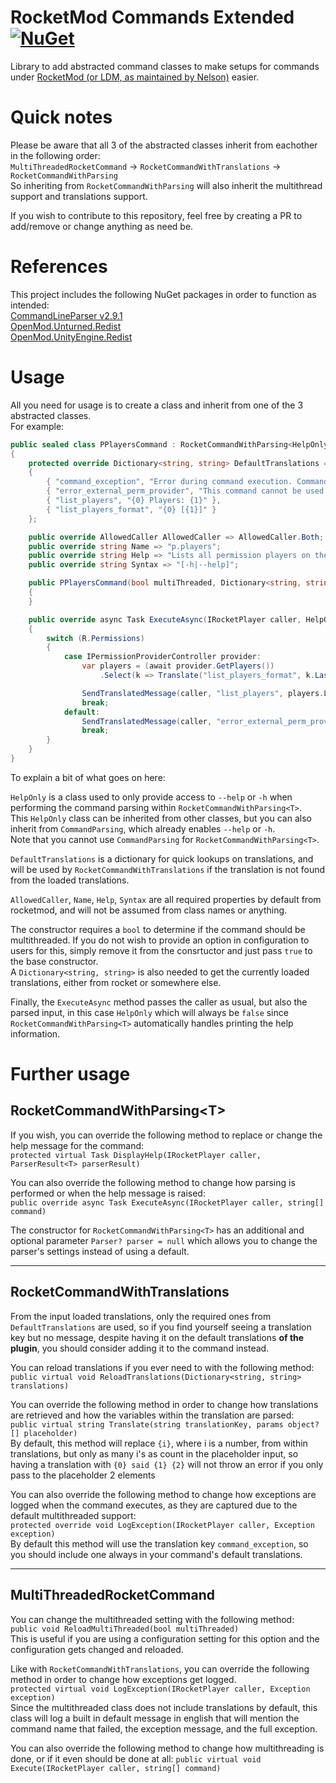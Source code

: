 # RocketMod Commands Extended [![NuGet](https://img.shields.io/nuget/v/Pustalorc.RocketModExtended.Commands.svg)](https://www.nuget.org/packages/Pustalorc.RocketModExtended.Commands/)

Library to add abstracted command classes to make setups for commands under [RocketMod (or LDM, as maintained by Nelson)](https://github.com/SmartlyDressedGames/Legally-Distinct-Missile) easier.

# Quick notes

Please be aware that all 3 of the abstracted classes inherit from eachother in the following order:  
`MultiThreadedRocketCommand` -> `RocketCommandWithTranslations` -> `RocketCommandWithParsing`  
So inheriting from `RocketCommandWithParsing` will also inherit the multithread support and translations support.

If you wish to contribute to this repository, feel free by creating a PR to add/remove or change anything as need be.

# References

This project includes the following NuGet packages in order to function as intended:  
[CommandLineParser v2.9.1](https://www.nuget.org/packages/CommandLineParser/2.9.1)  
[OpenMod.Unturned.Redist](https://www.nuget.org/packages/OpenMod.Unturned.Redist)  
[OpenMod.UnityEngine.Redist](https://www.nuget.org/packages/OpenMod.UnityEngine.Redist)  

# Usage

All you need for usage is to create a class and inherit from one of the 3 abstracted classes.  
For example:
```cs
public sealed class PPlayersCommand : RocketCommandWithParsing<HelpOnly>
{
    protected override Dictionary<string, string> DefaultTranslations => new()
    {
        { "command_exception", "Error during command execution. Command: {0}. Error: {1}. Full exception: {2}" },
        { "error_external_perm_provider", "This command cannot be used with an external permissions provider. Please run `/ap -p`, or make sure no other plugin overrides advanced permissions. External provider: {0}" },
        { "list_players", "{0} Players: {1}" },
        { "list_players_format", "{0} [{1}]" }
    };

    public override AllowedCaller AllowedCaller => AllowedCaller.Both;
    public override string Name => "p.players";
    public override string Help => "Lists all permission players on the server.";
    public override string Syntax => "[-h|--help]";

    public PPlayersCommand(bool multiThreaded, Dictionary<string, string> translations) : base(multiThreaded, translations)
    {
    }

    public override async Task ExecuteAsync(IRocketPlayer caller, HelpOnly parsed)
    {
        switch (R.Permissions)
        {
            case IPermissionProviderController provider:
                var players = (await provider.GetPlayers())
                    .Select(k => Translate("list_players_format", k.LastSeenDisplayName, k.Key)).ToArray();

                SendTranslatedMessage(caller, "list_players", players.Length, string.Join(", ", players));
                break;
            default:
                SendTranslatedMessage(caller, "error_external_perm_provider", R.Permissions.GetType().FullName);
                break;
        }
    }
}
```

To explain a bit of what goes on here:

`HelpOnly` is a class used to only provide access to `--help` or `-h` when performing the command parsing within `RocketCommandWithParsing<T>`.  
This `HelpOnly` class can be inherited from other classes, but you can also inherit from `CommandParsing`, which already enables `--help` or `-h`.  
Note that you cannot use `CommandParsing` for `RocketCommandWithParsing<T>`.

`DefaultTranslations` is a dictionary for quick lookups on translations, and will be used by `RocketCommandWithTranslations` if the translation is not found from the loaded translations.

`AllowedCaller`, `Name`, `Help`, `Syntax` are all required properties by default from rocketmod, and will not be assumed from class names or anything.

The constructor requires a `bool` to determine if the command should be multithreaded. If you do not wish to provide an option in configuration to users for this, simply remove it from the consrtuctor and just pass `true` to the base constructor.  
A `Dictionary<string, string>` is also needed to get the currently loaded translations, either from rocket or somewhere else.

Finally, the `ExecuteAsync` method passes the caller as usual, but also the parsed input, in this case `HelpOnly` which will always be `false` since `RocketCommandWithParsing<T>` automatically handles printing the help information.


# Further usage

## RocketCommandWithParsing\<T\>
If you wish, you can override the following method to replace or change the help message for the command:  
`protected virtual Task DisplayHelp(IRocketPlayer caller, ParserResult<T> parserResult)`

You can also override the following method to change how parsing is performed or when the help message is raised:  
`public override async Task ExecuteAsync(IRocketPlayer caller, string[] command)`

The constructor for `RocketCommandWithParsing<T>` has an additional and optional parameter `Parser? parser = null` which allows you to change the parser's settings instead of using a default.

---

## RocketCommandWithTranslations
From the input loaded translations, only the required ones from `DefaultTranslations` are used, so if you find yourself seeing a translation key but no message, despite having it on the default translations **of the plugin**, you should consider adding it to the command instead.

You can reload translations if you ever need to with the following method:  
`public virtual void ReloadTranslations(Dictionary<string, string> translations)`

You can override the following method in order to change how translations are retrieved and how the variables within the translation are parsed:  
`public virtual string Translate(string translationKey, params object?[] placeholder)`  
By default, this method will replace `{i}`, where i is a number, from within translations, but only as many i's as count in the placeholder input, so having a translation with `{0} said {1} {2}` will not throw an error if you only pass to the placeholder 2 elements

You can also override the following method to change how exceptions are logged when the command executes, as they are captured due to the default multithreaded support:  
`protected override void LogException(IRocketPlayer caller, Exception exception)`  
By default this method will use the translation key `command_exception`, so you should include one always in your command's default translations.

---

## MultiThreadedRocketCommand

You can change the multithreaded setting with the following method:  
`public void ReloadMultiThreaded(bool multiThreaded)`  
This is useful if you are using a configuration setting for this option and the configuration gets changed and reloaded.

Like with `RocketCommandWithTranslations`, you can override the following method in order to change how exceptions get logged.  
`protected virtual void LogException(IRocketPlayer caller, Exception exception)`  
Since the multithreaded class does not include translations by default, this class will log a built in default message in english that will mention the command name that failed, the exception message, and the full exception.

You can also override the following method to change how multithreading is done, or if it even should be done at all:
`public virtual void Execute(IRocketPlayer caller, string[] command)`
